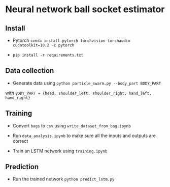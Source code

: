 # Neural network ball socket estimator

## Install

* Pytorch `conda install pytorch torchvision torchaudio cudatoolkit=10.2 -c pytorch`

* `pip install -r requirements.txt`

## Data collection

* Generate data using `python particle_swarm.py --body_part BODY_PART`
  
 with `BODY_PART = {head, shoulder_left, shoulder_right, hand_left, hand_right}`

## Training

* Convert `bags` to `csv` using `write_dataset_from_bag.ipynb`

* Run `data_analysis.ipynb` to make sure all the inputs and outputs are correct

* Train an LSTM network using `training.ipynb`

## Prediction

* Run the trained network `python predict_lstm.py`

